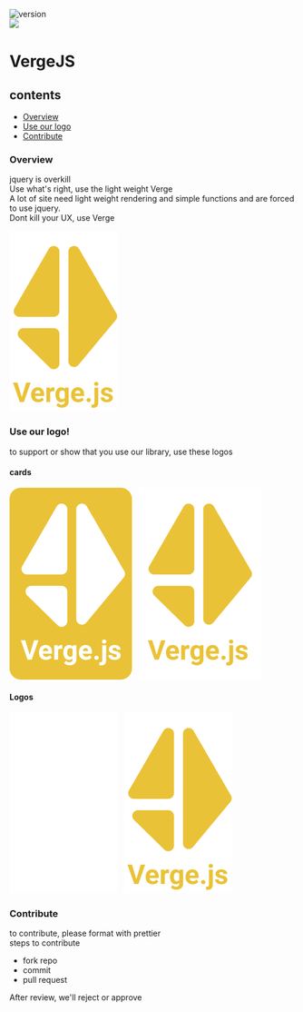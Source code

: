 ![version](https://img.shields.io/badge/version-1.0.0-blue)<br>
[![](https://data.jsdelivr.com/v1/package/npm/vergejs/badge)](https://www.jsdelivr.com/package/npm/vergejs)

# VergeJS

## contents
 - <a href = "#overview"> Overview </a>
 - <a href = "#logo"> Use our logo </a>
 - <a href = "#contri"> Contribute </a>

<h3 id = "overview">Overview</h3>

jquery is overkill <br>
Use what's right, use the light weight Verge <br>
A lot of site need light weight rendering and simple functions and are forced to use jquery. <br>
Dont kill your UX, use Verge

 ![logo](https://github.com/VatsaDev/VergeJS/blob/main/logo%20(2).svg "logo")

<h3 id = "Logo">Use our logo!</h3>
to support or show that you use our library, use these logos <br>

#### cards
![card 1](https://github.com/VatsaDev/VergeJS/blob/main/Card.svg "Card theme 1") &nbsp; 
![card 2](https://github.com/VatsaDev/VergeJS/blob/main/Card-2.svg "Card theme 2")

#### Logos
![logo 1](https://github.com/VatsaDev/VergeJS/blob/main/logo%20(1).svg "logo 1") &nbsp; 
![logo 2](https://github.com/VatsaDev/VergeJS/blob/main/logo%20(2).svg "logo 2")

<h3 id = "contri">Contribute</h3>
to contribute, please format with prettier <br>
steps to contribute

 - fork repo
 - commit
 - pull request
 
 After review, we'll reject or approve
 
